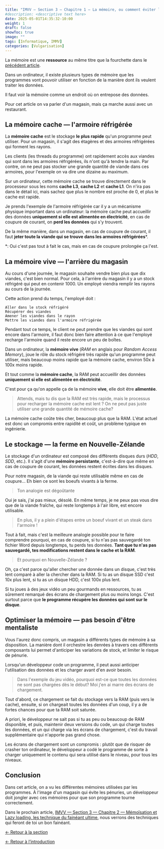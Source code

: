```yaml
---
title: "IMVV — Section 3 — Chapitre 1 — La mémoire, ou comment éviter les pénuries dans un magasin"
#description: <descriptive text here>
date: 2025-05-01T14:35:32-10:00
weight: 1
draft: false
showToc: true
image: ""
tags: [Informatique, IMMV]
categories: [Vulgarisation]
---
```

La mémoire est une **ressource** au même titre que la fourchette dans le [précédent article](../../l-execution/threads/).

Dans un ordinateur, il existe plusieurs types de mémoire que les programmes vont pouvoir utiliser en fonction de la manière dont ils veulent traiter les données.

Il faut voir la mémoire comme un endroit où on entrepose des données.

Pour cet article on va parler d'un magasin, mais ça marche aussi avec un restaurant.

## La mémoire cache — l'armoire réfrigérée

La **mémoire cache** est le stockage **le plus rapide** qu'un programme peut utiliser. Pour un magasin, il s'agit des étagères et des armoires réfrigérées qui forment les rayons.

Les clients (les threads du programme) ont rapidement accès aux viandes qui sont dans les armoires réfrigérées, ils n'ont qu'à tendre la main. Par contre, on ne peut pas stocker une grande quantité de viande dans ces armoires, pour l'exemple on va dire une dizaine au maximum.

Sur un ordinateur, cette mémoire cache se trouve directement dans le processeur sous les noms **cache L3**, **cache L2** et **cache L1**. On n'ira pas dans le détail ici, mais sachez que plus le nombre est proche de 0, et plus le cache est rapide.

Je prends l'exemple de l'armoire réfrigérée car il y a un mécanisme physique important dans un ordinateur: la mémoire cache peut accueillir des données **uniquement si elle est alimentée en électricité**, en cas de coupure de courant, on **perd les données** qui s'y trouvent.

De la même manière, dans un magasin, en cas de coupure de courant, il faut **jeter toute la viande qui se trouve dans les armoires réfrigérées***.

*: Oui c'est pas tout à fait le cas, mais en cas de coupure prolongée ça l'est.

## La mémoire vive — l'arrière du magasin

Au cours d'une journée, le magasin souhaite vendre bien plus que dix viandes, c'est bien normal. Pour cela, à l'arrière du magasin il y a un stock réfrigéré qui peut en contenir 1000. Un employé viendra remplir les rayons au cours de la journée.

Cette action prend du temps, l'employé doit :

```
Aller dans le stock réfrigéré
Récupérer des viandes
Amener les viandes dans le rayon
Mettre les viandes dans l'armoire réfrigérée
```

Pendant tout ce temps, le client ne peut prendre que les viandes qui sont encore dans l'armoire, il faut donc bien faire attention à ce que l'employé recharge l'armoire quand il reste encore un peu de boîtes.

Dans un ordinateur, la **mémoire vive** (*RAM* en anglais pour *Random Access Memory*), joue le rôle du stock réfrigéré très rapide qu'un programme peut utiliser, mais beaucoup moins rapide que la mémoire cache, environ 50x à 100x moins rapide.

Et tout comme la **mémoire cache**, la RAM peut accueillir des données **uniquement si elle est alimentée en électricité**.

C'est pour ça qu'on appelle ça de la mémoire **vive**, elle doit être **alimentée**.

>Attends, mais tu dis que la RAM est très rapide, mais le processus pour recharger la mémoire cache est lent ? On ne peut pas juste utiliser une grande quantité de mémoire cache?

La mémoire cache coûte très cher, beaucoup plus que la RAM. L'état actuel est donc un compromis entre rapidité et coût, un problème typique en ingénierie.

## Le stockage — la ferme en Nouvelle-Zélande

Le stockage d'un ordinateur est composé des différents disques durs (*HDD*, *SDD*, etc.). Il s'agit d'une **mémoire persistante**, c'est-à-dire que même en cas de coupure de courant, les données restent écrites dans les disques.

Pour notre magasin, de la viande qui reste utilisable même en cas de coupure... Eh bien ce sont les boeufs vivants à la ferme.

>Ton analogie est dégoûtante

Oui je sais, j'ai pas mieux, désolé. En même temps, je ne peux pas vous dire que de la viande fraîche, qui reste longtemps à l'air libre, est encore utilisable.

>En plus, il y a plein d'étapes entre un boeuf vivant et un steak dans l'armoire !

Tout à fait, mais c'est la meilleure analogie possible pour te faire comprendre pourquoi, en cas de coupure, si tu n'as pas sauvegardé ton fichier Word depuis longtemps, tu perds tes données. **Tant que tu n'as pas sauvegardé, tes modifications restent dans le cache et la RAM**.

>Et pourquoi en Nouvelle-Zélande ?

Oh, ça c'est parce qu'aller chercher une donnée dans un disque, c'est très lent comparé à aller la chercher dans la RAM. Si tu as un disque SSD c'est 10x plus lent, si tu as un disque HDD, c'est 100x plus lent.

Si tu joues à des jeux vidéo un peu gourmands en ressources, tu as sûrement remarqué des écrans de chargement plus ou moins longs. C'est surtout parce que **le programme récupère les données qui sont sur le disque**.

## Optimiser la mémoire — pas besoin d'être mentaliste

Vous l'aurez donc compris, un magasin a différents types de mémoire à sa disposition. La manière dont il orchestre les denrées à travers ces différents composants lui permet d'anticiper les variations de stock, et limiter le risque de pénurie.

Lorsqu'un développeur code un programme, il peut aussi anticiper l'utilisation des données et les charger avant d'en avoir besoin.

>Dans l'exemple du jeu vidéo, pourquoi est-ce que toutes les données ne sont pas chargées dès le début? Moi j'en ai marre des écrans de chargement.

Tout d'abord, ce chargement se fait du stockage vers la RAM (puis vers le cache), ensuite, si on chargeait toutes les données d'un coup, il y a de fortes chances pour que ta RAM soit saturée.

A priori, le développeur ne sait pas si tu as peu ou beaucoup de RAM disponible, et puis, maintenir deux versions du code, un qui charge toutes les données, et un qui charge via les écrans de chargement, c'est du travail supplémentaire qui n'apporte pas grand chose.

Les écrans de chargement sont un compromis : plutôt que de risquer de crasher ton ordinateur, le développeur a codé le programme de sorte à charger uniquement le contenu qui sera utilisé dans le niveau, pour tous les niveaux.

## Conclusion

Dans cet article, on a vu les différentes mémoires utilisées par les programmes. À l'image d'un magasin qui évite les pénuries, un développeur doit jongler avec ces mémoires pour que son programme tourne correctement.

Dans le prochain article, [IMVV — Section 3 — Chapitre 2 — Mémoïsation et Lazy loading, les technique du fainéant ultime](../memoisation/), nous verrons des techniques qui feront de toi un bon fainéant.

[← Retour à la section](../../optimisation/optimisation/)

[← Retour à l’introduction](../../introduction/)